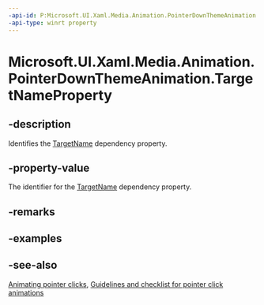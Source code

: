 ```yaml
---
-api-id: P:Microsoft.UI.Xaml.Media.Animation.PointerDownThemeAnimation.TargetNameProperty
-api-type: winrt property
---
```


<!-- Property syntax
public Windows.UI.Xaml.DependencyProperty TargetNameProperty { get; }
-->

# Microsoft.UI.Xaml.Media.Animation.PointerDownThemeAnimation.TargetNameProperty

## -description
Identifies the [TargetName](pointerdownthemeanimation_targetname.md) dependency property.

## -property-value
The identifier for the [TargetName](pointerdownthemeanimation_targetname.md) dependency property.

## -remarks

## -examples

## -see-also
[Animating pointer clicks](/previous-versions/windows/apps/jj649432(v=win.10)), [Guidelines and checklist for pointer click animations](/windows/uwp/style/motion-pointer)
